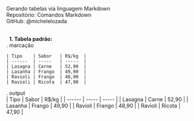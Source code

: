 Gerando tabelas via linguagem Markdown    
Repositório: Comandos Markdown  
GitHub: @michelelozada    
&nbsp;
     
&nbsp; 
**1. Tabela padrão:**  
. marcação  
```
| Tipo    | Sabor 	| R$/kg  |
| ------  | ----- 	| -----  |
| Lasagna | Carne   | 52,90  |
| Lasanha | Frango  | 49,90  |
| Ravioli | Frango  | 48,90  |
| Ravioli | Ricota  | 47,90  |
```
. output  
| Tipo    | Sabor 	| R$/kg  |
| ------  | ----- 	| -----  |
| Lasagna | Carne   | 52,90  |
| Lasanha | Frango  | 49,90  |
| Ravioli | Frango  | 48,90  |
| Ravioli | Ricota  | 47,90  |